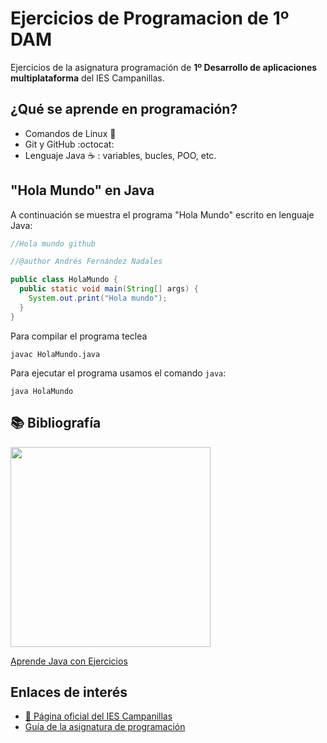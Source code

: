 # Ejercicios de Programacion de 1º DAM

Ejercicios de la asignatura programación de **1º Desarrollo de aplicaciones
 multiplataforma** del IES Campanillas.

## ¿Qué se aprende en programación?

* Comandos de Linux :penguin:
* Git y GitHub :octocat:
* Lenguaje Java :coffee: : variables, bucles, POO, etc.

## "Hola Mundo" en Java

A continuación se muestra el programa "Hola Mundo" escrito en lenguaje Java:

```java
//Hola mundo github

//@author Andrés Fernández Nadales

public class HolaMundo {
  public static void main(String[] args) {
    System.out.print("Hola mundo");
  }
}
```
Para compilar el programa teclea 

```console
javac HolaMundo.java
```
Para ejecutar el programa usamos el comando `java`:

```console
java HolaMundo
```

## :books: Bibliografía

<img src="https://s3.amazonaws.com/titlepages.leanpub.com/aprendejava/hero?1477410031" width="320px">

[Aprende Java con Ejercicios](https://leanpub.com/aprendejava/)

## Enlaces de interés

* [:school: Página oficial del IES Campanillas](http://iescampanillas.com/)
* [Guía de la asignatura de programación](https://github.com/LuisJoseSanchez/programacion)
